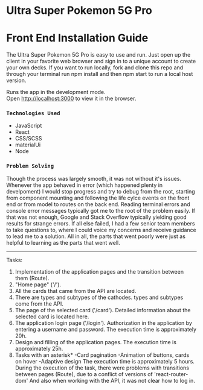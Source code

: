 # Ultra Super Pokemon 5G Pro


# Front End Installation Guide

The Ultra Super Pokemon 5G Pro is easy to use and run. Just open up the client in your favorite web browser and sign in to a unique account to create your own decks. If you want to run locally, fork and clone this repo and through your terminal run npm install and then npm start to run a local host version.

Runs the app in the development mode.\
Open [http://localhost:3000](http://localhost:3000) to view it in the browser.


### `Technologies Used`
- JavaScript
- React
- CSS/SCSS
- materialUi
- Node

### `Problem Solving`
Though the process was largely smooth, it was not without it's issues. Whenever the app behaved in error (which happened plenty in develpoment) I would stop progress and try to debug from the root, starting from component mounting and following the life cylce events on the front end or from model to routes on the back end. Reading terminal errors and console error messages typically got me to the root of the problem easily. If that was not enough, Google and Stack Overflow typically yielding good results for strange errors. If all else failed, I had a few senior team members to take questions to, where I could voice my concerns and receive guidance to lead me to a solution. All in all, the parts that went poorly were just as helpful to learning as the parts that went well.

--------------------------------------------------------------
Tasks:
1. Implementation of the application pages and the transition between them (Route).
 1. "Home page" ('/'). 
 1. All the cards that came from the API are located.
 2. There are types and subtypes of the cathodes. types and subtypes come from the API.
 2. The page of the selected card ('/card'). Detailed information about the selected card is located here.
 3. The application login page ('/login'). Authorization in the application by entering a username and password.
The execution time is approximately 20h.
2. Design and filling of the application pages.
The execution time is approximately 25h.
3. Tasks with an asterisk*
 -Card pagination
 -Animation of buttons, cards on hover
 -Adaptive design
The execution time is approximately 5 hours.
During the execution of the task, there were problems with transitions between pages (Route),
due to a conflict of versions of 'react-router-dom'
And also when working with the API, it was not clear how to log in.
